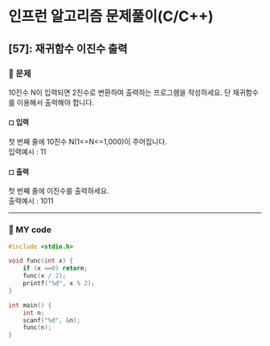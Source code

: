 # 인프런 알고리즘 문제풀이(C/C++)

## [57]: 재귀함수 이진수 출력

### 🌴 문제

10진수 N이 입력되면 2진수로 변환하여 출력하는 프로그램을 작성하세요. 단 재귀함수를 이용해서 출력해야 합니다.

#### ◻ 입력

첫 번째 줄에 10진수 N(1<=N<=1,000)이 주어집니다.<br>
입력예시 : 11

#### ◻ 출력

첫 번째 줄에 이진수를 출력하세요.<br>
출력예시 : 1011

---

### 🤠 MY code

```c++
#include <stdio.h>

void func(int x) {
	if (x ==0) return;
	func(x / 2);
	printf("%d", x % 2);
}

int main() {
	int n;
	scanf("%d", &n);
	func(n);
}
```

